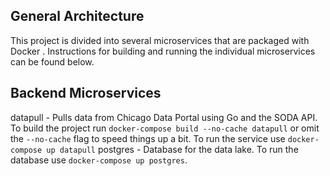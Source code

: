 General Architecture
---
This project is divided into several microservices that are packaged with Docker
. Instructions for building and running the individual microservices can be
found below.

Backend Microservices
---
datapull - Pulls data from Chicago Data Portal using Go and the SODA API. To
    build the project run `docker-compose build --no-cache datapull` or omit the
    `--no-cache` flag to speed things up a bit. To run the service use
    `docker-compose up datapull`
postgres - Database for the data lake. To run the database use
    `docker-compose up postgres`.
